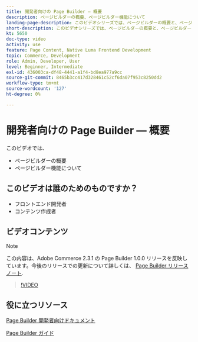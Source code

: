 ```yaml
---
title: 開発者向けの Page Builder — 概要
description: ページビルダーの概要、ページビルダー機能について
landing-page-description: このビデオシリーズでは、ページビルダーの概要と、ページビルダーを拡張して最適なページを作成する方法を紹介します [!DNL Commerce] ストアフロントエクスペリエンス
short-description: このビデオシリーズでは、ページビルダーの概要と、ページビルダーを拡張して最適なページを作成する方法を紹介します [!DNL Commerce] ストアフロントエクスペリエンス
kt: 5650
doc-type: video
activity: use
feature: Page Content, Native Luma Frontend Development
topic: Commerce, Development
role: Admin, Developer, User
level: Beginner, Intermediate
exl-id: 436003ca-df48-4441-a1f4-bd8ea977a9cc
source-git-commit: 8465b3cc417d328461c52cf6da07f953c8250dd2
workflow-type: tm+mt
source-wordcount: '127'
ht-degree: 0%

---
```


# 開発者向けの Page Builder — 概要

このビデオでは、

- ページビルダーの概要
- ページビルダー機能について

## このビデオは誰のためのものですか？

- フロントエンド開発者
- コンテンツ作成者

## ビデオコンテンツ

>[!NOTE]
>
>この内容は、Adobe Commerce 2.3.1 の Page Builder 1.0.0 リリースを反映しています。今後のリリースでの更新について詳しくは、 [Page Builder リリースノート](https://experienceleague.adobe.com/docs/commerce-admin/page-builder/release-notes.html).

>[!VIDEO](https://video.tv.adobe.com/v/35709?quality=12&learn=on)

## 役に立つリソース

[Page Builder 開発者向けドキュメント](https://developer.adobe.com/commerce/frontend-core/page-builder/)

[Page Builder ガイド](https://experienceleague.adobe.com/docs/commerce-admin/page-builder/introduction.html)
